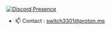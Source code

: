 [![Discord Presence](https://lanyard.cnrad.dev/api/1168899693447741472)](https://discord.com/users/1168899693447741472)

- 📫 Contact : switch3301@proton.me


